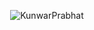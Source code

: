 <p align="center">
  <img src="https://komarev.com/ghpvc/?username=KunwarPrabhat&label=Profile%20views&color=0e75b6&style=flat" alt="KunwarPrabhat" />
</p>
